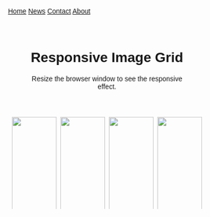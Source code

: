 <html>
 <head>
  <title></title>
  <link href="style.css" rel="stylesheet" type="text/css">
  </head>
  
  <div class="topnav">
  <a class="active" href="#home">Home</a>
  <a href="#news">News</a>
  <a href="#contact">Contact</a>
  <a href="#about">About</a>
</div>

<style>
* {
  box-sizing: border-box;
}

body {
  margin: 0;
  font-family: Arial;
}

.header {
  text-align: center;
  padding: 32px;
}

.row {
  display: -ms-flexbox; /* IE10 */
  display: flex;
  -ms-flex-wrap: wrap; /* IE10 */
  flex-wrap: wrap;
  padding: 0 4px;
}

/* Create four equal columns that sits next to each other */
.column {
  -ms-flex: 25%; /* IE10 */
  flex: 25%;
  max-width: 25%;
  padding: 0 4px;
}

.column img {
  margin-top: 8px;
  vertical-align: middle;
  width: 100%;
}

/* Responsive layout - makes a two column-layout instead of four columns */
@media screen and (max-width: 800px) {
  .column {
    -ms-flex: 50%;
    flex: 50%;
    max-width: 50%;
  }
}

/* Responsive layout - makes the two columns stack on top of each other instead of next to each other */
@media screen and (max-width: 600px) {
  .column {
    -ms-flex: 100%;
    flex: 100%;
    max-width: 100%;
  }
}
</style>
<body>

<!-- Header -->
<div class="header">
  <h1>Responsive Image Grid</h1>
  <p>Resize the browser window to see the responsive effect.</p>
</div>

<!-- Photo Grid -->
<div class="row"> 
  <div class="column">
    <img src="/w3images/wedding.jpg" style="width:100%">
    <img src="/w3images/rocks.jpg" style="width:100%">
    <img src="/w3images/falls2.jpg" style="width:100%">
    <img src="/w3images/paris.jpg" style="width:100%">
    <img src="/w3images/nature.jpg" style="width:100%">
    <img src="/w3images/mist.jpg" style="width:100%">
    <img src="/w3images/paris.jpg" style="width:100%">
  </div>
  <div class="column">
    <img src="/w3images/underwater.jpg" style="width:100%">
    <img src="/w3images/ocean.jpg" style="width:100%">
    <img src="/w3images/wedding.jpg" style="width:100%">
    <img src="/w3images/mountainskies.jpg" style="width:100%">
    <img src="/w3images/rocks.jpg" style="width:100%">
    <img src="/w3images/underwater.jpg" style="width:100%">
  </div>  
  <div class="column">
    <img src="/w3images/wedding.jpg" style="width:100%">
    <img src="/w3images/rocks.jpg" style="width:100%">
    <img src="/w3images/falls2.jpg" style="width:100%">
    <img src="/w3images/paris.jpg" style="width:100%">
    <img src="/w3images/nature.jpg" style="width:100%">
    <img src="/w3images/mist.jpg" style="width:100%">
    <img src="/w3images/paris.jpg" style="width:100%">
  </div>
  <div class="column">
    <img src="/w3images/underwater.jpg" style="width:100%">
    <img src="/w3images/ocean.jpg" style="width:100%">
    <img src="/w3images/wedding.jpg" style="width:100%">
    <img src="/w3images/mountainskies.jpg" style="width:100%">
    <img src="/w3images/rocks.jpg" style="width:100%">
    <img src="/w3images/underwater.jpg" style="width:100%">
  </div>
</div>

</body>
</html>
